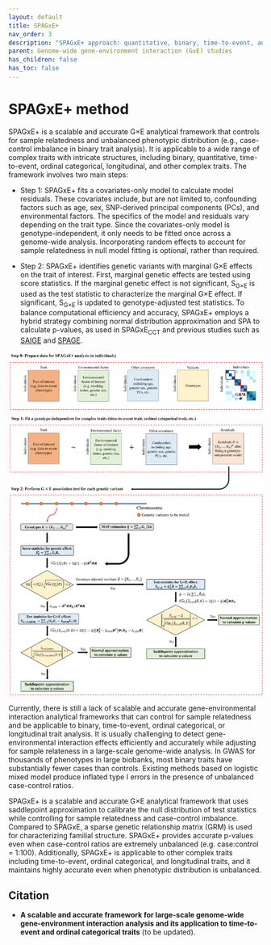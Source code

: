 ```yaml
---
layout: default
title: SPAGxE+
nav_order: 3
description: "SPAGxE+ approach: quantitative, binary, time-to-event, and ordinal trait analysis."
parent: Genome-wide gene-environment interaction (GxE) studies
has_children: false
has_toc: false
---
```


<head>
    <script src="https://cdn.mathjax.org/mathjax/latest/MathJax.js?config=TeX-AMS-MML_HTMLorMML" type="text/javascript"></script>
    <script type="text/x-mathjax-config">
        MathJax.Hub.Config({
            tex2jax: {
            skipTags: ['script', 'noscript', 'style', 'textarea', 'pre'],
            inlineMath: [['$','$']]
            }
        });
    </script>
</head>


# SPAGxE+ method 

SPAGxE+ is a scalable and accurate G×E analytical framework that controls for sample relatedness and unbalanced phenotypic distribution (e.g., case-control imbalance in binary trait analysis). 
It is applicable to a wide range of complex traits with intricate structures, including binary, quantitative, time-to-event, ordinal categorical, longitudinal, and other complex traits. The framework involves two main steps:

- Step 1: SPAGxE+ fits a covariates-only model to calculate model residuals. These covariates include, but are not limited to, confounding factors such as age, sex, SNP-derived principal components (PCs), and environmental factors. The specifics of the model and residuals vary depending on the trait type. Since the covariates-only model is genotype-independent, it only needs to be fitted once across a genome-wide analysis. Incorporating random effects to account for sample relatedness in null model fitting is optional, rather than required.

- Step 2: SPAGxE+ identifies genetic variants with marginal G×E effects on the trait of interest. First, marginal genetic effects are tested using score statistics. If the marginal genetic effect is not significant, S<sub>G×E</sub> is used as the test statistic to characterize the marginal G×E effect. If significant, S<sub>G×E</sub> is updated to genotype-adjusted test statistics. To balance computational efficiency and accuracy, SPAGxE+ employs a hybrid strategy combining normal distribution approximation and SPA to calculate p-values, as used in SPAGxE<sub>CCT</sub> and previous studies such as [SAIGE](https://saigegit.github.io/SAIGE-doc/) and [SPAGE](https://github.com/WenjianBI/SPAGE). 


![plot](https://raw.githubusercontent.com/YuzhuoMa97/RetroSPAgwas.github.io/main/docs/assets/images/workflow_SPAGxE_Plus_MYZ.png)

Currently, there is still a lack of scalable and accurate gene-environmental interaction analytical frameworks that can control for sample relatedness and be applicable to binary, time-to-event, ordinal categorical, or longitudinal trait analysis. It is usually challenging to detect gene-environmental interaction effects efficiently and accurately while adjusting for sample relateness in a large-scale genome-wide analysis. In GWAS for thousands of phenotypes in large biobanks, most binary traits have substantially fewer cases than controls. Existing methods based on logistic mixed model produce inflated type I errors in the presence of unbalanced case-control ratios. 

SPAGxE+ is a scalable and accurate G×E analytical framework that uses saddlepoint approximation to calibrate the null distribution of test statistics while controlling for sample relatedness and case-control imbalance. Compared to SPAGxE, a sparse genetic relationship matrix (GRM) is used for characterizing familial structure. SPAGxE+ provides accurate p-values even when case-control ratios are extremely unbalanced (e.g. case:control = 1:100). Additionally, SPAGxE+ is applicable to other complex traits including time-to-event, ordinal categorical, and longitudinal traits, and it maintains highly accurate even when phenotypic distribution is unbalanced.

## Citation

- **A scalable and accurate framework for large-scale genome-wide gene-environment interaction analysis and its application to time-to-event and ordinal categorical traits** (to be updated).

